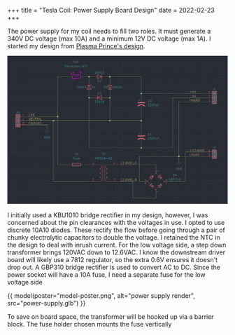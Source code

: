 +++
title = "Tesla Coil: Power Supply Board Design"
date = 2022-02-23
+++

The power supply for my coil needs to fill two roles.  It must generate a 340V DC voltage (max 10A) and a minimum 12V DC voltage (max 1A).  I started my design from [Plasma Prince's design](https://oshwlab.com/PlasmaPrince/sstc-doubler).

![power supply schematic](schematic.png)

I initially used a KBU1010 bridge rectifier in my design, however, I was concerned about the pin clearances with the voltages in use.  I opted to use discrete 10A10 diodes.  These rectify the flow before going through a pair of chunky electrolytic capacitors to double the voltage.  I retained the NTC in the design to deal with inrush current.  For the low voltage side, a step down transformer brings 120VAC down to 12.6VAC.  I know the downstream driver board will likely use a 7812 regulator, so the extra 0.6V ensures it doesn't drop out.  A GBP310 bridge rectifier is used to convert AC to DC.  Since the power socket will have a 10A fuse, I need a separate fuse for the low voltage side

{{ model(poster="model-poster.png", alt="power supply render", src="power-supply.glb") }}

To save on board space, the transformer will be hooked up via a barrier block.  The fuse holder chosen mounts the fuse vertically